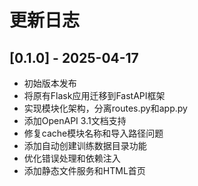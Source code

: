 # 更新日志

## [0.1.0] - 2025-04-17
* 初始版本发布
* 将原有Flask应用迁移到FastAPI框架
* 实现模块化架构，分离routes.py和app.py
* 添加OpenAPI 3.1文档支持
* 修复cache模块名称和导入路径问题
* 添加自动创建训练数据目录功能
* 优化错误处理和依赖注入
* 添加静态文件服务和HTML首页
